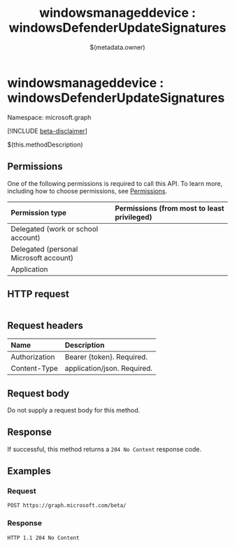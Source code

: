 ﻿---
title: "windowsmanageddevice : windowsDefenderUpdateSignatures"
description: ""
localization_priority: Normal
author: "$(metadata.owner)"
ms.prod: "microsoft-identity-platform"
doc_type: "apiPageType"
---

# windowsmanageddevice : windowsDefenderUpdateSignatures

Namespace: microsoft.graph

[!INCLUDE [beta-disclaimer](../../includes/beta-disclaimer.md)]

$(this.methodDescription)

## Permissions

One of the following permissions is required to call this API. To learn more, including how to choose permissions, see [Permissions](/graph/permissions-reference).

| Permission type                        | Permissions (from most to least privileged) |
| :------------------------------------- | :------------------------------------------ |
| Delegated (work or school account)     |                                             |
| Delegated (personal Microsoft account) |                                             |
| Application                            |                                             |

## HTTP request

<!-- {
  "blockType": "ignored"
}
-->

```http

```

## Request headers

| Name          | Description                 |
| :------------ | :-------------------------- |
| Authorization | Bearer {token}. Required.   |
| Content-Type  | application/json. Required. |

## Request body

Do not supply a request body for this method.

## Response

If successful, this method returns a `204 No Content` response code.

## Examples

### Request

<!-- {
  "blockType": "request",
  "name": "windowsmanageddevice_windowsdefenderupdatesignatures"
}
-->

```http
POST https://graph.microsoft.com/beta/

```

### Response

<!-- {
  "blockType": "response",
  "truncated": true,
  "@odata.type": "$(this.ReturnTypeFullName)"
}
-->

```http
HTTP 1.1 204 No Content

```